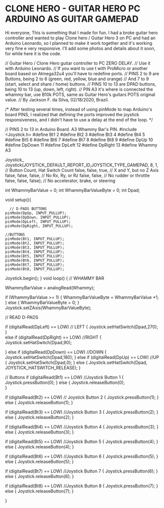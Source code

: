 # CLONE HERO - GUITAR HERO PC ARDUINO AS GUITAR GAMEPAD
Hi everyone, 
This is something that I made for fun. 
I had a broke guitar hero controller and wanted to play Clone hero  / Guitar Hero 3 on PC and had an Arduino Leonardo, so I planned to make it work together and it's working very fine e very responsive. 
I'll add some photos and details about it soon, for while here it is the code. 


// Guitar Hero / Clone Hero guitar controller to PC ZERO DELAY.
// Use it with Arduino Leonardo.
// If you want to use t with ProMicro or another board based on Atmega32u4 you'll have to redefine ports.
// PINS 2 to 9 are Buttons, being 2 to 6 (green, red, yellow, blue and orange)
// And 7 to 9 (start, select and share / home) buttons. 
// PINS 10 to 13 are DPAD buttons, being 10 to 13 (up, down, left, right). 
// PIN A3 it's where is connected the whammy bar, use B10k POTS, same as Guitar Hero's guitars POTS original value.
// By Jackson F. da Silva, 02/18/2020, Brazil.    

/* After testing several times, instead of using pinMode to map Arduino's board PINS,
I realized that defining the ports improved the joystick responsiveness,
and I didn't have to use a delay at the end of the loop. */

// PINS 2 to 13 in Arduino Board. A3 Whammy Bar's PIN. 
#include <Joystick.h>
#define Bt1 2 
#define Bt2 3 
#define Bt3 4 
#define Bt4 5 
#define Bt5 6 
#define Bt6 7 
#define Bt7 8 
#define Bt8 9 
#define DpUp 10 
#define DpDown 11 
#define DpLeft 12 
#define DpRight 13
#define Whammy A3 

Joystick_ Joystick(JOYSTICK_DEFAULT_REPORT_ID,JOYSTICK_TYPE_GAMEPAD,
  8, 1,                  // Button Count, Hat Switch Count
  false, false, true,     // X and Y, but no Z Axis
  false, false, false,   // No Rx, Ry, or Rz
  false, false,          // No rudder or throttle
  false, false, false);  // No accelerator, brake, or steering
  
  

  int WhammyBarValue = 0;
  int WhammyBarValueByte = 0;
  int Dpad;

void setup(){
  
      // D-PADS BUTTONS
    pinMode(DpUp, INPUT_PULLUP);
    pinMode(DpDown, INPUT_PULLUP);
    pinMode(DpLeft, INPUT_PULLUP);
    pinMode(DpRight, INPUT_PULLUP);
    
    //BUTTONS
    pinMode(Bt1, INPUT_PULLUP); 
    pinMode(Bt2, INPUT_PULLUP);
    pinMode(Bt3, INPUT_PULLUP);
    pinMode(Bt4, INPUT_PULLUP);
    pinMode(Bt5, INPUT_PULLUP);
    pinMode(Bt6, INPUT_PULLUP);
    pinMode(Bt7, INPUT_PULLUP);
    pinMode(Bt8, INPUT_PULLUP);
  

  Joystick.begin();
}
void loop() {
 // WHAMMY BAR
   
   WhammyBarValue = analogRead(Whammy);
   
   if (WhammyBarValue >= 1) {
  WhammyBarValueByte = WhammyBarValue *1;
   } else {
    WhammyBarValueByte = 0;
    }
   Joystick.setZAxis(WhammyBarValueByte);
   
// READ D-PADS
 
if (digitalRead(DpLeft) == LOW) // LEFT
{
    Joystick.setHatSwitch(Dpad,270);
}  
else if (digitalRead(DpRight) == LOW) //RIGHT
{
    Joystick.setHatSwitch(Dpad,90);

} 
else if (digitalRead(DpDown) == LOW) //DOWN
{
    Joystick.setHatSwitch(Dpad,180);
}
else if (digitalRead(DpUp) == LOW) //UP
{
    Joystick.setHatSwitch(Dpad,0);
}
else {
  Joystick.setHatSwitch(Dpad, JOYSTICK_HATSWITCH_RELEASE);
}
      

   // Buttons
  if (digitalRead(Bt1) == LOW) //Joystick Button 1
{
    Joystick.pressButton(0);
} else {
  Joystick.releaseButton(0);           
  }    

if (digitalRead(Bt2) == LOW) // Joystick Button 2
{
    Joystick.pressButton(1);
} else {
  Joystick.releaseButton(1);
  } 
   
if (digitalRead(Bt3) == LOW) //Joystick Button 3
{
    Joystick.pressButton(2);
} else {
  Joystick.releaseButton(2);
  } 

  
if (digitalRead(Bt4) == LOW) //Joystick Button 4
{
    Joystick.pressButton(3);
} else {
  Joystick.releaseButton(3);
  } 

  
if (digitalRead(Bt5) == LOW) //Joystick Button 5
{
    Joystick.pressButton(4);
} else {
  Joystick.releaseButton(4);
  }

if (digitalRead(Bt6) == LOW) //Joystick Button 6
{
    Joystick.pressButton(5);
} else {
  Joystick.releaseButton(5);
  }

if (digitalRead(Bt7) == LOW) //Joystick Button 7
{
    Joystick.pressButton(6);
} else {
  Joystick.releaseButton(6);
  } 

if (digitalRead(Bt8) == LOW) //Joystick Button 8
{
    Joystick.pressButton(7);
} else {
  Joystick.releaseButton(7);
  } 
  

}
